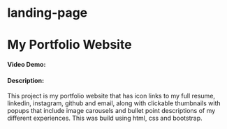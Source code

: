 # landing-page
# My Portfolio Website
#### Video Demo:  <URL HERE>
#### Description:
This project is my portfolio website that has icon links to my full resume, linkedin, instagram, github and email, along with clickable thumbnails with popups that include image carousels and bullet point descriptions of my different experiences. This was build using html, css and bootstrap.
